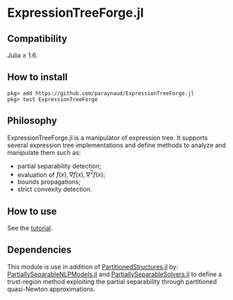 # ExpressionTreeForge.jl


## Compatibility
Julia ≥ 1.6.

## How to install
```
pkg> add https://github.com/paraynaud/ExpressionTreeForge.jl
pkg> test ExpressionTreeForge
```

## Philosophy
ExpressionTreeForge.jl is a manipulator of expression tree.
It supports several expression tree implementations and define methods to analyze and manipulate them such as:
- partial separability detection;
- evaluation of $f(x), \nabla f(x), \nabla^2 f(x)$;
- bounds propagations;
- strict convexity detection.

## How to use 
See the [tutorial](https://paraynaud.github.io/ExpressionTreeForge.jl/dev/tutorial/).

## Dependencies
This module is use in addition of [PartitionedStructures.jl](https://github.com/paraynaud/PartitionedStructures.jl) by: [PartiallySeparableNLPModels.jl](https://github.com/paraynaud/PartiallySeparableNLPModels.jl) and [PartiallySeparableSolvers.jl](https://github.com/paraynaud/PartiallySeparableSolvers.jl) to define a trust-region method exploiting the partial separability through partitioned quasi-Newton approximations. 